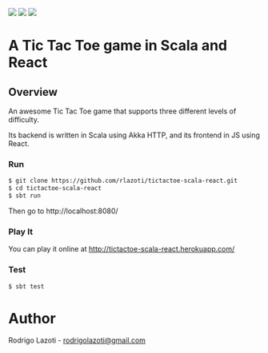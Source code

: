 [![][travis img]][travis]
[![][coverage img]][coverage]
[![][license img]][license]

[travis]:https://travis-ci.org/rlazoti/tictactoe-scala-react
[travis img]:https://travis-ci.org/rlazoti/tictactoe-scala-react.svg?branch=master

[coverage]:https://coveralls.io/github/rlazoti/tictactoe-scala-react?branch=master
[coverage img]:https://coveralls.io/repos/github/rlazoti/tictactoe-scala-react/badge.svg?branch=master

[license]:LICENSE
[license img]:https://img.shields.io/hexpm/l/plug.svg?maxAge=2592000

A Tic Tac Toe game in Scala and React
========================================

## Overview

An awesome Tic Tac Toe game that supports three different levels of difficulty.

Its backend is written in Scala using Akka HTTP, and its frontend in JS using React.


### Run

```sh
$ git clone https://github.com/rlazoti/tictactoe-scala-react.git
$ cd tictactoe-scala-react
$ sbt run
```

Then go to http://localhost:8080/


### Play It

You can play it online at http://tictactoe-scala-react.herokuapp.com/


### Test

```sh
$ sbt test
```


Author
======

Rodrigo Lazoti - rodrigolazoti@gmail.com
